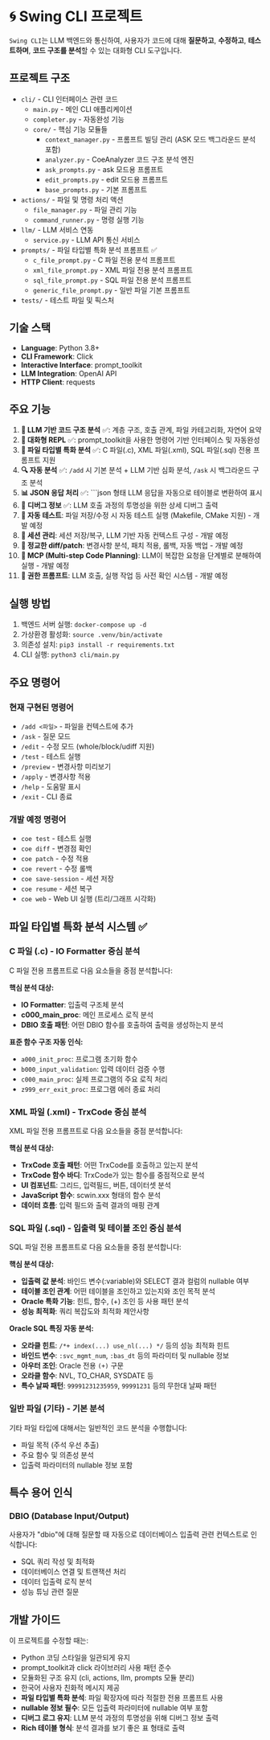 # 🌀 Swing CLI 프로젝트

`Swing CLI`는 LLM 백엔드와 통신하여, 사용자가 코드에 대해 **질문하고**, **수정하고**, **테스트하며**, **코드 구조를 분석**할 수 있는 대화형 CLI 도구입니다.

## 프로젝트 구조

- `cli/` - CLI 인터페이스 관련 코드
  - `main.py` - 메인 CLI 애플리케이션
  - `completer.py` - 자동완성 기능
  - `core/` - 핵심 기능 모듈들
    - `context_manager.py` - 프롬프트 빌딩 관리 (ASK 모드 백그라운드 분석 포함)
    - `analyzer.py` - CoeAnalyzer 코드 구조 분석 엔진
    - `ask_prompts.py` - ask 모드용 프롬프트
    - `edit_prompts.py` - edit 모드용 프롬프트
    - `base_prompts.py` - 기본 프롬프트
- `actions/` - 파일 및 명령 처리 액션
  - `file_manager.py` - 파일 관리 기능
  - `command_runner.py` - 명령 실행 기능
- `llm/` - LLM 서비스 연동
  - `service.py` - LLM API 통신 서비스
- `prompts/` - 파일 타입별 특화 분석 프롬프트 ✅
  - `c_file_prompt.py` - C 파일 전용 분석 프롬프트
  - `xml_file_prompt.py` - XML 파일 전용 분석 프롬프트
  - `sql_file_prompt.py` - SQL 파일 전용 분석 프롬프트
  - `generic_file_prompt.py` - 일반 파일 기본 프롬프트
- `tests/` - 테스트 파일 및 픽스처

## 기술 스택

- **Language**: Python 3.8+
- **CLI Framework**: Click
- **Interactive Interface**: prompt_toolkit
- **LLM Integration**: OpenAI API
- **HTTP Client**: requests

## 주요 기능

1. **🧠 LLM 기반 코드 구조 분석** ✅: 계층 구조, 호출 관계, 파일 카테고리화, 자연어 요약
2. **💬 대화형 REPL** ✅: prompt_toolkit을 사용한 명령어 기반 인터페이스 및 자동완성
3. **🧩 파일 타입별 특화 분석** ✅: C 파일(.c), XML 파일(.xml), SQL 파일(.sql) 전용 프롬프트 지원
4. **🔍 자동 분석** ✅: `/add` 시 기본 분석 + LLM 기반 심화 분석, `/ask` 시 백그라운드 구조 분석
5. **📊 JSON 응답 처리** ✅: ```json 형태 LLM 응답을 자동으로 테이블로 변환하여 표시
6. **🐛 디버그 정보** ✅: LLM 호출 과정의 투명성을 위한 상세 디버그 출력
7. **🧪 자동 테스트**: 파일 저장/수정 시 자동 테스트 실행 (Makefile, CMake 지원) - 개발 예정
8. **🧵 세션 관리**: 세션 저장/복구, LLM 기반 자동 컨텍스트 구성 - 개발 예정
9. **🧬 정교한 diff/patch**: 변경사항 분석, 패치 적용, 롤백, 자동 백업 - 개발 예정
10. **🧠 MCP (Multi-step Code Planning)**: LLM이 복잡한 요청을 단계별로 분해하여 실행 - 개발 예정
11. **🔐 권한 프롬프트**: LLM 호출, 실행 작업 등 사전 확인 시스템 - 개발 예정

## 실행 방법

1. 백엔드 서버 실행: `docker-compose up -d`
2. 가상환경 활성화: `source .venv/bin/activate`
3. 의존성 설치: `pip3 install -r requirements.txt`
4. CLI 실행: `python3 cli/main.py`

## 주요 명령어

### 현재 구현된 명령어
- `/add <파일>` - 파일을 컨텍스트에 추가
- `/ask` - 질문 모드
- `/edit` - 수정 모드 (whole/block/udiff 지원)
- `/test` - 테스트 실행
- `/preview` - 변경사항 미리보기
- `/apply` - 변경사항 적용
- `/help` - 도움말 표시
- `/exit` - CLI 종료


### 개발 예정 명령어
- `coe test` - 테스트 실행
- `coe diff` - 변경점 확인
- `coe patch` - 수정 적용
- `coe revert` - 수정 롤백
- `coe save-session` - 세션 저장
- `coe resume` - 세션 복구
- `coe web` - Web UI 실행 (트리/그래프 시각화)

## 파일 타입별 특화 분석 시스템 ✅

### C 파일 (.c) - IO Formatter 중심 분석
C 파일 전용 프롬프트로 다음 요소들을 중점 분석합니다:

**핵심 분석 대상:**
- **IO Formatter**: 입출력 구조체 분석
- **c000_main_proc**: 메인 프로세스 로직 분석  
- **DBIO 호출 패턴**: 어떤 DBIO 함수를 호출하여 출력을 생성하는지 분석

**표준 함수 구조 자동 인식:**
- `a000_init_proc`: 프로그램 초기화 함수
- `b000_input_validation`: 입력 데이터 검증 수행
- `c000_main_proc`: 실제 프로그램의 주요 로직 처리
- `z999_err_exit_proc`: 프로그램 에러 종료 처리

### XML 파일 (.xml) - TrxCode 중심 분석
XML 파일 전용 프롬프트로 다음 요소들을 중점 분석합니다:

**핵심 분석 대상:**
- **TrxCode 호출 패턴**: 어떤 TrxCode를 호출하고 있는지 분석
- **TrxCode 함수 바디**: TrxCode가 있는 함수를 중점적으로 분석
- **UI 컴포넌트**: 그리드, 입력필드, 버튼, 데이터셋 분석
- **JavaScript 함수**: scwin.xxx 형태의 함수 분석
- **데이터 흐름**: 입력 필드와 출력 결과의 매핑 관계

### SQL 파일 (.sql) - 입출력 및 테이블 조인 중심 분석
SQL 파일 전용 프롬프트로 다음 요소들을 중점 분석합니다:

**핵심 분석 대상:**
- **입출력 값 분석**: 바인드 변수(:variable)와 SELECT 결과 컬럼의 nullable 여부
- **테이블 조인 관계**: 어떤 테이블을 조인하고 있는지와 조인 목적 분석
- **Oracle 특화 기능**: 힌트, 함수, (+) 조인 등 사용 패턴 분석
- **성능 최적화**: 쿼리 복잡도와 최적화 제안사항

**Oracle SQL 특징 자동 분석:**
- **오라클 힌트**: `/*+ index(...) use_nl(...) */` 등의 성능 최적화 힌트
- **바인드 변수**: `:svc_mgmt_num`, `:bas_dt` 등의 파라미터 및 nullable 정보
- **아우터 조인**: Oracle 전용 `(+)` 구문
- **오라클 함수**: NVL, TO_CHAR, SYSDATE 등
- **특수 날짜 패턴**: `99991231235959`, `99991231` 등의 무한대 날짜 패턴

### 일반 파일 (기타) - 기본 분석
기타 파일 타입에 대해서는 일반적인 코드 분석을 수행합니다:
- 파일 목적 (주석 우선 추출)
- 주요 함수 및 의존성 분석
- 입출력 파라미터의 nullable 정보 포함

## 특수 용어 인식

### DBIO (Database Input/Output)
사용자가 "dbio"에 대해 질문할 때 자동으로 데이터베이스 입출력 관련 컨텍스트로 인식합니다:
- SQL 쿼리 작성 및 최적화
- 데이터베이스 연결 및 트랜잭션 처리
- 데이터 입출력 로직 분석
- 성능 튜닝 관련 질문

## 개발 가이드

이 프로젝트를 수정할 때는:
- Python 코딩 스타일을 일관되게 유지
- prompt_toolkit과 click 라이브러리 사용 패턴 준수
- 모듈화된 구조 유지 (cli, actions, llm, prompts 모듈 분리)
- 한국어 사용자 친화적 메시지 제공
- **파일 타입별 특화 분석**: 파일 확장자에 따라 적절한 전용 프롬프트 사용
- **nullable 정보 필수**: 모든 입출력 파라미터에 nullable 여부 포함
- **디버그 로그 유지**: LLM 분석 과정의 투명성을 위해 디버그 정보 출력
- **Rich 테이블 형식**: 분석 결과를 보기 좋은 표 형태로 출력